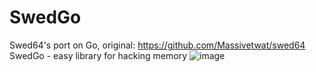 # SwedGo
Swed64's port on Go, original: https://github.com/Massivetwat/swed64 SwedGo - easy library for hacking memory
![image](https://github.com/MrRoblick/SwedGo/assets/61147166/d4b6ea01-f55e-4230-8fbb-e84e16762352)
